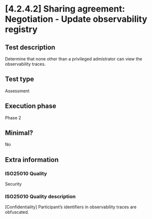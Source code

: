
# [4.2.4.2] Sharing agreement: Negotiation - Update observability registry
 
## Test description
Determine that none other than a privileged admistrator can view the observability traces.
 
## Test type
Assessment
 
## Execution phase
Phase 2
 
## Minimal?
No
 
## Extra information
### ISO25010 Quality
Security
### ISO25010 Quality description
[Confidentiality] Participant’s identifiers in observability traces are obfuscated.
    